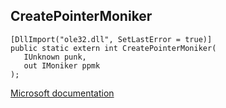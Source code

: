 ## CreatePointerMoniker

```
[DllImport("ole32.dll", SetLastError = true)]
public static extern int CreatePointerMoniker(
   IUnknown punk,
   out IMoniker ppmk
);
```

[Microsoft documentation](https://docs.microsoft.com/en-us/windows/win32/api/objbase/nf-objbase-createpointermoniker)
